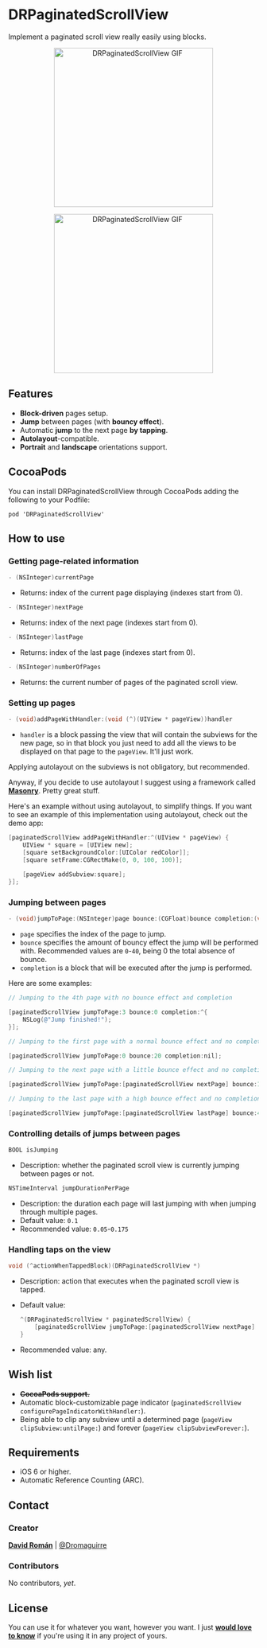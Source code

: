 DRPaginatedScrollView
=====================

Implement a paginated scroll view really easily using blocks.

<p align="center">
	<img src="https://raw.github.com/Dromaguirre/DRPaginatedScrollView/images/1.gif" alt="DRPaginatedScrollView GIF" title="DRPaginatedScrollView GIF" width="320px" />
</p>

<p align="center">
	<img src="https://raw.github.com/Dromaguirre/DRPaginatedScrollView/images/2.gif" alt="DRPaginatedScrollView GIF" title="DRPaginatedScrollView GIF" height="320px" />
</p>

## Features

- **Block-driven** pages setup.
- **Jump** between pages (with **bouncy effect**).
- Automatic **jump** to the next page **by tapping**.
- **Autolayout**-compatible.
- **Portrait** and **landscape** orientations support.

## CocoaPods

You can install DRPaginatedScrollView through CocoaPods adding the following to your Podfile:

	pod 'DRPaginatedScrollView'

## How to use

### Getting page-related information

```objective-c
- (NSInteger)currentPage
```

- Returns: index of the current page displaying (indexes start from 0).

```objective-c
- (NSInteger)nextPage
```

- Returns: index of the next page (indexes start from 0).

```objective-c
- (NSInteger)lastPage
```

- Returns: index of the last page (indexes start from 0).

```objective-c
- (NSInteger)numberOfPages
```

- Returns: the current number of pages of the paginated scroll view.

### Setting up pages

```objective-c
- (void)addPageWithHandler:(void (^)(UIView * pageView))handler
```

- `handler` is a block passing the view that will contain the subviews for the new page, so in that block you just need to add all the views to be displayed on that page to the `pageView`. It'll just work.

Applying autolayout on the subviews is not obligatory, but recommended.

Anyway, if you decide to use autolayout I suggest using a framework called [**Masonry**](https://github.com/cloudkite/Masonry). Pretty great stuff.

Here's an example without using autolayout, to simplify things. If you want to see an example of this implementation using autolayout, check out the demo app:

```objective-c
[paginatedScrollView addPageWithHandler:^(UIView * pageView) {
    UIView * square = [UIView new];
    [square setBackgroundColor:[UIColor redColor]];
    [square setFrame:CGRectMake(0, 0, 100, 100)];
    
    [pageView addSubview:square];
}];
```
### Jumping between pages

```objective-c
- (void)jumpToPage:(NSInteger)page bounce:(CGFloat)bounce completion:(void (^)(void))completion
```

- `page` specifies the index of the page to jump.
- `bounce` specifies the amount of bouncy effect the jump will be performed with. Recommended values are `0`-`40`, being 0 the total absence of bounce.
- `completion` is a block that will be executed after the jump is performed.

Here are some examples:

```objective-c
// Jumping to the 4th page with no bounce effect and completion

[paginatedScrollView jumpToPage:3 bounce:0 completion:^{
	NSLog(@"Jump finished!");
}];

// Jumping to the first page with a normal bounce effect and no completion

[paginatedScrollView jumpToPage:0 bounce:20 completion:nil];

// Jumping to the next page with a little bounce effect and no completion

[paginatedScrollView jumpToPage:[paginatedScrollView nextPage] bounce:10 completion:nil];

// Jumping to the last page with a high bounce effect and no completion

[paginatedScrollView jumpToPage:[paginatedScrollView lastPage] bounce:40 completion:nil];
```

### Controlling details of jumps between pages

```objective-c
BOOL isJumping
```

- Description: whether the paginated scroll view is currently jumping between pages or not.

```objective-c
NSTimeInterval jumpDurationPerPage
```

- Description: the duration each page will last jumping with when jumping through multiple pages.
- Default value: `0.1`
- Recommended value: `0.05`-`0.175`

### Handling taps on the view

```objective-c
void (^actionWhenTappedBlock)(DRPaginatedScrollView *)
```

- Description: action that executes when the paginated scroll view is tapped.
- Default value:

	```objective-c
	^(DRPaginatedScrollView * paginatedScrollView) {
		[paginatedScrollView jumpToPage:[paginatedScrollView nextPage] bounce:0 completion:nil];
	}
	```		
- Recommended value: any.

## Wish list

- **~~CocoaPods support.~~**
- Automatic block-customizable page indicator (`paginatedScrollView configurePageIndicatorWithHandler:`).
- Being able to clip any subview until a determined page (`pageView clipSubview:untilPage:`) and forever (`pageView clipSubviewForever:`).

## Requirements

- iOS 6 or higher.
- Automatic Reference Counting (ARC).

## Contact

### Creator

[**David Román**](http://github.com/Dromaguirre) | [@Dromaguirre](http://twitter.com/Dromaguirre)

### Contributors

No contributors, *yet*.

## License

You can use it for whatever you want, however you want. I just **[would love to know](mailto:dromaguirre@gmail.com)** if you're using it in any project of yours.
